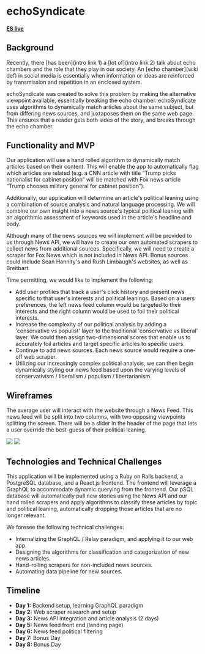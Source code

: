 # echoSyndicate

#### [ES live](http://github.com/adoundakov/echoSyndicate)

## Background

Recently, there [has been](intro link 1) a [lot of](intro link 2) talk about echo chambers and the role that they play in our society. An [echo chamber](wiki def) in social media is essentially when information or ideas are reinforced by transmission and repetition in an enclosed system.

echoSyndicate was created to solve this problem by making the alternative viewpoint available, essentially breaking the echo chamber. echoSyndicate uses algorithms to dynamically match articles about the same subject, but from differing news sources, and juxtaposes them on the same web page. This ensures that a reader gets both sides of the story, and breaks through the echo chamber.

[intro link 1]: https://www.wired.com/2016/06/facebook-embraces-news-feed-echo-chamber/
[intro link 2]: https://www.wired.com/2016/11/filter-bubble-destroying-democracy/
[wiki def]: https://en.wikipedia.org/wiki/Echo_chamber_(media)

## Functionality and MVP

Our application will use a hand rolled algorithm to dynamically match articles based on their content. This will enable the app to automatically flag which articles are related (e.g. a CNN article with title “Trump picks nationalist for cabinet position” will be matched with Fox news article “Trump chooses military general for cabinet position”).

Additionally, our application will determine an article's political leaning using a combination of source analysis and natural language processing. We will combine our own insight into a news source's typical political leaning with an algorithmic assessment of keywords
used in the article's headline and body.

Although many of the news sources we will implement will be provided to us through News API, we will have to create our own automated scrapers to collect news from additional sources. Specifically, we will need to create a scraper for Fox News which is not included in News API. Bonus sources could include Sean Hannity's and Rush Limbaugh's websites, as well as Breitbart.

Time permitting, we would like to implement the following:
  - Add user profiles that track a user's click history and present news specific to that user's interests and political leanings. Based on a users preferences, the left news feed column would be targeted to their interests and the right column would be used to foil their political interests.
  - Increase the complexity of our political analysis by adding a 'conservative vs populist' layer to the traditional 'conservative vs liberal' layer. We could then assign two-dimensional scores that enable us to accurately foil articles and target specific articles to specific users.
  - Continue to add news sources. Each news source would require a one-off web scraper.
  - Utilizing our increasingly complex political analysis, we can then begin dynamically styling our news feed based upon the varying levels of conservativism / liberalism / populism / libertarianism.

## Wireframes

The average user will interact with the website through a News Feed. This news feed will be split into two columns, with two opposing viewpoints splitting the screen. There will be a slider in the header of the page that lets a user override the best-guess of their political leaning.

![](docs/splash.png)
![](docs/echoSyndicate.png)

## Technologies and Technical Challenges

This application will be implemented using a Ruby on Rails backend, a PostgreSQL database, and a React.js frontend. The frontend will leverage a GraphQL to accommodate dynamic querying from the frontend. Our pSQL database will automatically pull new stories using the News API and our hand rolled scrapers and apply algorithms to classify these articles by topic and political leaning, automatically dropping those articles that are no longer relevant.

We foresee the following technical challenges:

 - Internalizing the GraphQL / Relay paradigm, and applying it to our web app.
 - Designing the algorithms for classification and categorization of new news articles.
 - Hand-rolling scrapers for non-included news sources.
 - Automating data pipeline for new sources.

## Timeline

- **Day 1:** Backend setup, learning GraphQL paradigm
- **Day 2:** Web scraper research and setup
- **Day 3:** News API integration and article analysis (2 days)
- **Day 5:** News feed front end (landing page)
- **Day 6:** News feed political filtering 
- **Day 7:** Bonus Day
- **Day 8:** Bonus Day
